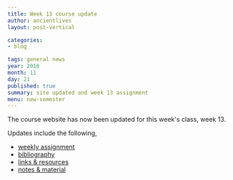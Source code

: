 ```yaml
---
title: Week 13 course update
author: ancientlives
layout: post-vertical

categories:
- blog

tags: general news
year: 2016
month: 11
day: 21
published: true
summary: site updated and week 13 assignment
menu: new-semester
---
```


The course website has now been updated for this week's class, week 13.

Updates include the following,

* [weekly assignment](/weekly_assignment)
* [bibliography](/bibliography)
* [links & resources](/links)
* [notes & material](/notes)
